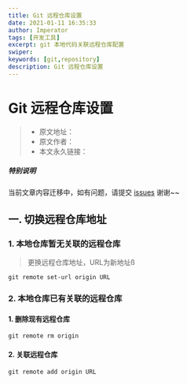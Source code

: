 ```yaml
---
title: Git 远程仓库设置
date: 2021-01-11 16:35:33
author: Imperator
tags: [开发工具]
excerpt: git 本地代码关联远程仓库配置
swiper: 
keywords: [git,repository]
description: Git 远程仓库设置
---
```


# Git 远程仓库设置

> * 原文地址：[]()
> * 原文作者：[]()
> * 本文永久链接：[]()

##### **特别说明**

当前文章内容迁移中，如有问题，请提交 [issues](https://github.com/Starrier/starrier.github.io/issues) 谢谢~~

## 一. 切换远程仓库地址

### 1. 本地仓库暂无关联的远程仓库

> 更换远程仓库地址，URL为新地址ß

```git
git remote set-url origin URL
```

### 2. 本地仓库已有关联的远程仓库

#### 1. 删除现有远程仓库

```git
git remote rm origin
```

#### 2. 关联远程仓库

```git
git remote add origin URL
```
